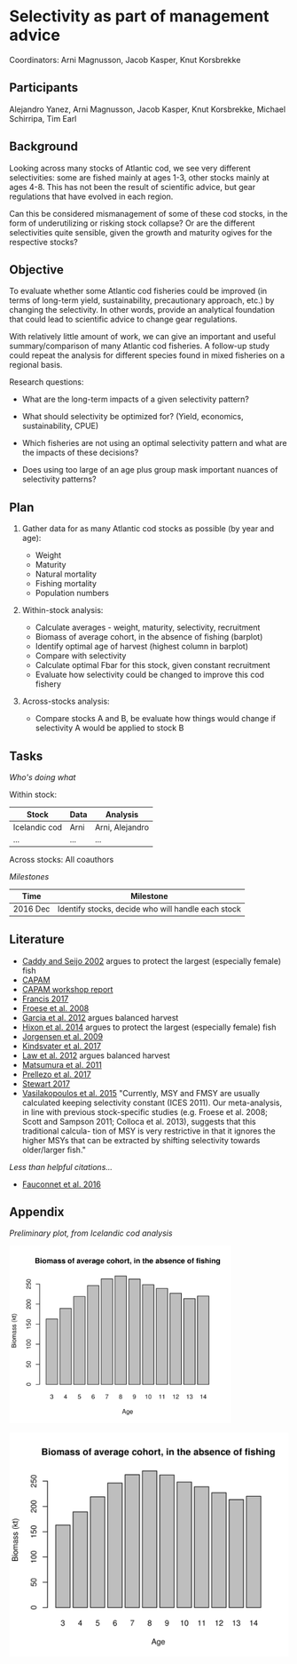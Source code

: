 # Selectivity as part of management advice

Coordinators: Arni Magnusson, Jacob Kasper, Knut Korsbrekke

## Participants

Alejandro Yanez, Arni Magnusson, Jacob Kasper, Knut Korsbrekke, Michael
Schirripa, Tim Earl

## Background

Looking across many stocks of Atlantic cod, we see very different selectivities:
some are fished mainly at ages 1-3, other stocks mainly at ages 4-8. This has
not been the result of scientific advice, but gear regulations that have evolved
in each region.

Can this be considered mismanagement of some of these cod stocks, in the form of
underutilizing or risking stock collapse? Or are the different selectivities
quite sensible, given the growth and maturity ogives for the respective stocks?

## Objective

To evaluate whether some Atlantic cod fisheries could be improved (in terms of
long-term yield, sustainability, precautionary approach, etc.) by changing the
selectivity. In other words, provide an analytical foundation that could lead to
scientific advice to change gear regulations.

With relatively little amount of work, we can give an important and useful
summary/comparison of many Atlantic cod fisheries. A follow-up study could
repeat the analysis for different species found in mixed fisheries on a regional
basis.

Research questions:

* What are the long-term impacts of a given selectivity pattern?

* What should selectivity be optimized for? (Yield, economics, sustainability,
  CPUE)

* Which fisheries are not using an optimal selectivity pattern and what are the
  impacts of these decisions?

* Does using too large of an age plus group mask important nuances of
  selectivity patterns?

## Plan

1. Gather data for as many Atlantic cod stocks as possible (by year and age):
   * Weight
   * Maturity
   * Natural mortality
   * Fishing mortality
   * Population numbers

2. Within-stock analysis:
   * Calculate averages - weight, maturity, selectivity, recruitment
   * Biomass of average cohort, in the absence of fishing (barplot)
   * Identify optimal age of harvest (highest column in barplot)
   * Compare with selectivity
   * Calculate optimal Fbar for this stock, given constant recruitment
   * Evaluate how selectivity could be changed to improve this cod fishery

3. Across-stocks analysis:
   * Compare stocks A and B, be evaluate how things would change if selectivity
     A would be applied to stock B

## Tasks

*Who's doing what*

Within stock:

Stock         | Data | Analysis
------------- | ---- | --------
Icelandic cod | Arni | Arni, Alejandro
...           | ...  | ...

Across stocks: All coauthors

*Milestones*

Time     | Milestone
-------- | ---------
2016 Dec | Identify stocks, decide who will handle each stock

## Literature

* [Caddy and Seijo 2002](https://ac.els-cdn.com/S0165783602000115/1-s2.0-S0165783602000115-main.pdf?_tid=a4c1f17c-cae0-11e7-bb2b-00000aacb35f&acdnat=1510845365_53ad53d0c714479caf1258a58ab230ec) argues to protect the largest (especially female) fish
* [CAPAM](http://capamresearch.org/current-projects/selectivity)
* [CAPAM workshop report](https://swfsc.noaa.gov/publications/CR/2013/2013Crone.pdf)
* [Francis 2017](http://www.sciencedirect.com/science/article/pii/S0165783616301953)
* [Froese et al. 2008](http://www.sciencedirect.com/science/article/pii/S016578360800043X)
* [Garcia et al. 2012](http://science.sciencemag.org/content/335/6072/1045) argues balanced harvest
* [Hixon et al. 2014](https://academic.oup.com/icesjms/article/71/8/2171/748104) argues to protect the largest (especially female) fish
* [Jorgensen et al. 2009](http://archimer.ifremer.fr/doc/00000/6867/)
* [Kindsvater et al. 2017](onlinelibrary.wiley.com/doi/10.1111/faf.12208/abstract)
* [Law et al. 2012](https://academic.oup.com/icesjms/article/69/4/602/634795) argues balanced harvest
* [Matsumura et al. 2011](https://link.springer.com/article/10.1007/s10682-010-9444-8)
* [Prellezo et al. 2017](http://scientiamarina.revistas.csic.es/index.php/scientiamarina/article/view/1722)
* [Stewart 2017](www.sciencedirect.com/science/article/pii/S0165783616302077)
* [Vasilakopoulos et al. 2015](http://onlinelibrary.wiley.com/doi/10.1111/faf.12117/abstract)
"Currently, MSY and FMSY are usually calculated keeping selectivity constant (ICES 2011). Our meta-analysis, in line with previous stock-specific studies (e.g. Froese et al. 2008; Scott and Sampson 2011; Colloca et al. 2013), suggests that this traditional calcula- tion of MSY is very restrictive in that it ignores the higher MSYs that can be extracted by shifting selectivity towards older/larger fish."

*Less than helpful citations...*

* [Fauconnet et al. 2016](http://www.sciencedirect.com/science/article/pii/S0308597X15003231)

## Appendix

*Preliminary plot, from Icelandic cod analysis*

<img src="earlier-studies/icelandic-cod/cohort-biomass.png" width="400">

![Cohort biomass](earlier-studies/icelandic-cod/cohort-biomass.png)
